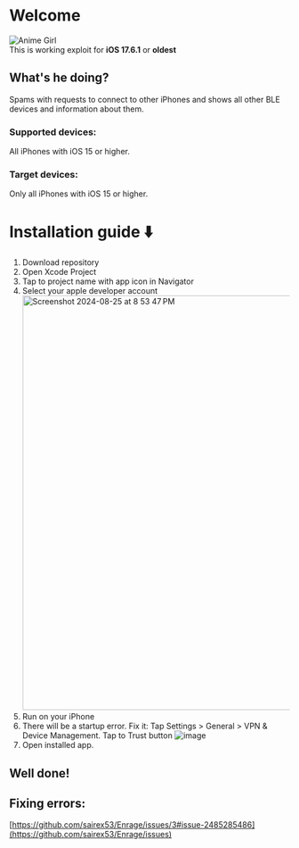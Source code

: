 # Welcome
![Anime Girl](https://github.com/user-attachments/assets/3ec82e26-4955-4020-9fde-2a3bc5a568e1)<br>
This is working exploit for **iOS 17.6.1** or **oldest**

## What's he doing?
Spams with requests to connect to other iPhones and shows all other BLE devices and information about them.

### Supported devices:
All iPhones with iOS 15 or higher.

### Target devices:
Only all iPhones with iOS 15 or higher.

# Installation guide ⬇️
1. Download repository
2. Open Xcode Project
3. Tap to project name with app icon in Navigator
4. Select your apple developer account<pb>
<img width="743" alt="Screenshot 2024-08-25 at 8 53 47 PM" src="https://github.com/user-attachments/assets/8850414b-5992-4143-a53d-8d0abd66c9fe"><pb>
5. Run on your iPhone
6. There will be a startup error. Fix it: 
Tap Settings > General > VPN & Device Management. Tap to Trust button
![image](https://github.com/user-attachments/assets/a8248eff-168a-4c8c-9320-d5870a30f7c5)
7. Open installed app.

## Well done!

## Fixing errors:
[https://github.com/sairex53/Enrage/issues/3#issue-2485285486](https://github.com/sairex53/Enrage/issues)
